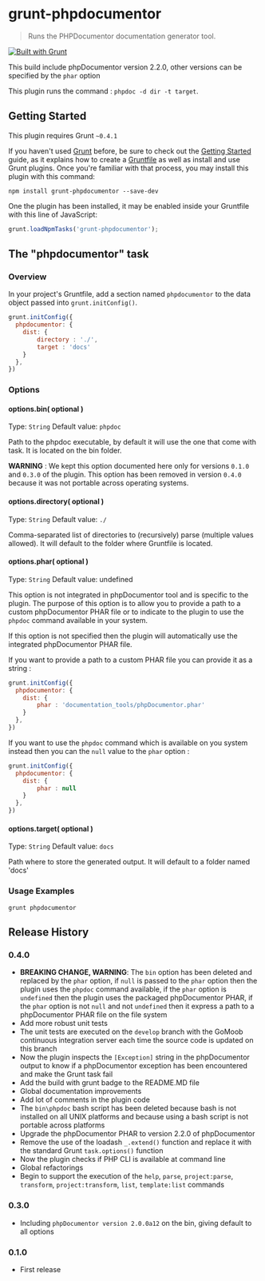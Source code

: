 # grunt-phpdocumentor

> Runs the PHPDocumentor documentation generator tool.

[![Built with Grunt](https://cdn.gruntjs.com/builtwith.png)](http://gruntjs.com/)

This build include phpDocumentor version 2.2.0, other versions can be specified by the `phar` option 

This plugin runs the command : ```phpdoc -d dir -t target```.

## Getting Started
This plugin requires Grunt `~0.4.1`

If you haven't used [Grunt](http://gruntjs.com/) before, be sure to check out the [Getting Started](http://gruntjs.com/getting-started) guide, as it explains how to create a [Gruntfile](http://gruntjs.com/sample-gruntfile) as well as install and use Grunt plugins. Once you're familiar with that process, you may install this plugin with this command:

```shell
npm install grunt-phpdocumentor --save-dev
```

One the plugin has been installed, it may be enabled inside your Gruntfile with this line of JavaScript:

```js
grunt.loadNpmTasks('grunt-phpdocumentor');
```

## The "phpdocumentor" task

### Overview
In your project's Gruntfile, add a section named `phpdocumentor` to the data object passed into `grunt.initConfig()`.

```js
grunt.initConfig({
  phpdocumentor: {
    dist: {
        directory : './',
        target : 'docs'
    }             
  },
})
```

### Options

#### options.bin( optional )
Type: `String`
Default value: `phpdoc`

Path to the phpdoc executable, by default it will use the one that come with task. It is located on the bin folder.

**WARNING** : We kept this option documented here only for versions `0.1.0` and `0.3.0` of the plugin. This option has 
been removed in version `0.4.0` because it was not portable across operating systems. 

#### options.directory( optional )
Type: `String`
Default value: `./`

Comma-separated list of directories to (recursively) parse (multiple values allowed). It will default to the folder 
where Gruntfile is located.

#### options.phar( optional )
Type: `String`
Default value: undefined

This option is not integrated in phpDocumentor tool and is specific to the plugin. The purpose of this option is to allow you to provide a path to a custom phpDocumentor PHAR file or to indicate to the plugin to use the `phpdoc` command available in your system.

If this option is not specified then the plugin will automatically use the integrated phpDocumentor PHAR file.

If you want to provide a path to a custom PHAR file you can provide it as a string : 

```js
grunt.initConfig({
  phpdocumentor: {
    dist: {
        phar : 'documentation_tools/phpDocumentor.phar'
    }             
  },
})
```

If you want to use the `phpdoc` command which is available on you system instead then you can the `null` value to the `phar` option :

```js
grunt.initConfig({
  phpdocumentor: {
    dist: {
        phar : null
    }             
  },
})
```

#### options.target( optional )
Type: `String`
Default value: `docs`

Path where to store the generated output. It will default to a folder named 'docs' 

### Usage Examples

```grunt phpdocumentor```

## Release History

### 0.4.0
 
 * **BREAKING CHANGE, WARNING**: The `bin` option has been deleted and replaced by the `phar` option, if `null` is passed to the `phar` option then the plugin uses the `phpdoc` command available, if the `phar` option is `undefined` then the plugin uses the packaged phpDocumentor PHAR, if the `phar` option is not `null` and not `undefined` then it express a path to a phpDocumentor PHAR file on the file system
 * Add more robust unit tests
 * The unit tests are executed on the `develop` branch with the GoMoob continuous integration server each time the source code is updated on this branch
 * Now the plugin inspects the `[Exception]` string in the phpDocumentor output to know if a phpDocumentor exception has been encountered and make the Grunt task fail
 * Add the build with grunt badge to the README.MD file
 * Global documentation improvements
 * Add lot of comments in the plugin code
 * The `bin\phpdoc` bash script has been deleted because bash is not installed on all UNIX platforms and because using a bash script is not portable across platforms
 * Upgrade the phpDocumentor PHAR to version 2.2.0 of phpDocumentor
 * Remove the use of the loadash `_.extend()` function and replace it with the standard Grunt `task.options()` function 
 * Now the plugin checks if PHP CLI is available at command line
 * Global refactorings
 * Begin to support the execution of the `help`, `parse`, `project:parse`, `transform`, `project:transform`, `list`, 
   `template:list` commands

### 0.3.0

 * Including ```phpDocumentor version 2.0.0a12``` on the bin, giving default to all options

### 0.1.0

 * First release

